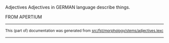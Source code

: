 Adjectives
Adjectives in GERMAN language describe things.

FROM APERTIUM

* * *

<small>This (part of) documentation was generated from [src/fst/morphology/stems/adjectives.lexc](https://github.com/giellalt/lang-deu/blob/main/src/fst/morphology/stems/adjectives.lexc)</small>

---

